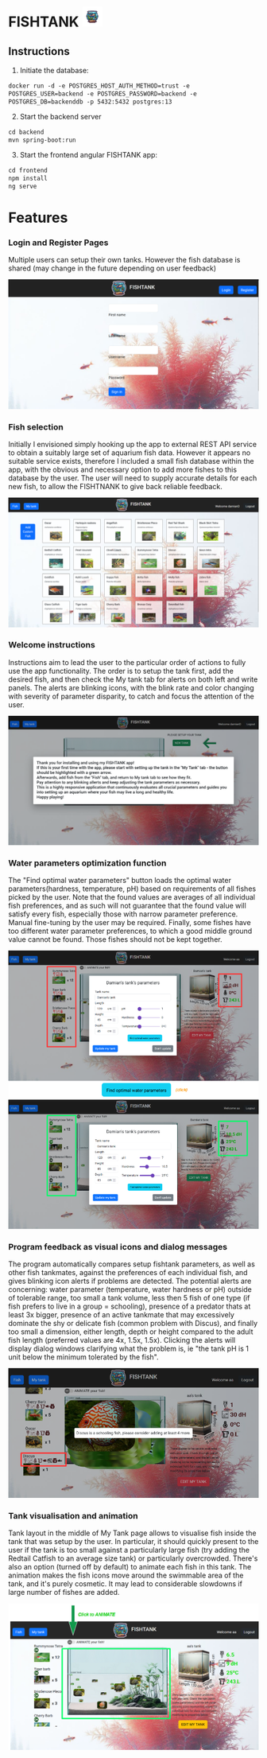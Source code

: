 # FISHTANK <img alt="logo" src="./frontend/src/assets/logo.png" width="40"/>

## Instructions
1) Initiate the database:
```
docker run -d -e POSTGRES_HOST_AUTH_METHOD=trust -e POSTGRES_USER=backend -e POSTGRES_PASSWORD=backend -e POSTGRES_DB=backenddb -p 5432:5432 postgres:13
```
2) Start the backend server 
```
cd backend
mvn spring-boot:run
```
3) Start the frontend angular FISHTANK app:
```
cd frontend
npm install
ng serve
```

# Features
### Login and Register Pages 
Multiple users can setup their own tanks. However the fish database is shared (may change in the future depending on user feedback)

![register](./imgReadme/register.png)
### Fish selection
Initially I envisioned simply hooking up the app to external REST API service to obtain a suitably large set of aquarium fish data. However it appears no suitable service exists, therefore I included a small fish database within the app, with the obvious and necessary option to add more fishes to this database by the user. The user will need to supply accurate details for each new fish, to allow the FISHTNANK to give back reliable feedback.

![register](./imgReadme/fishToChoose.png)
### Welcome instructions
Instructions aim to lead the user to the particular order of actions to fully use the app functionality. The order is to setup the tank first, add the desired fish, and then check the My tank tab for alerts on both left and write panels.  The alerts are blinking icons, with the blink rate and color changing with severity of parameter disparity, to catch and focus the attention of the user. 

![welcomeScreen](./imgReadme/welcome.png)
### Water parameters optimization function 
The "Find optimal water parameters" button loads the optimal water parameters(hardness, temperature, pH) based on requirements of all fishes picked by the user. Note that the found values are averages of all individual fish preferences, and as such will not guarantee that the found value will satisfy every fish, especially those with narrow parameter preference. Manual fine-tuning by the user may be required. Finally, some fishes have too different water parameter preferences, to which a good middle ground value cannot be found. Those fishes should not be kept together.

![optimiseParams](./imgReadme/goodParamsFind.png)
### Program feedback as visual icons and dialog messages 
The program automatically compares setup fishtank parameters, as well as other fish tankmates, against the preferences of each individual fish, and gives blinking icon alerts if problems are detected. The potential alerts are concerning: water parameter (temperature, water hardness or pH) outside of tolerable range, too small a tank volume, less then 5 fish of one type (if fish prefers to live in a group = schooling), presence of a predator thats at least 3x bigger, presence of an active tankmate that may excessively dominate the shy or delicate fish (common problem with Discus), and finally too small a dimension, either length, depth or height compared to the adult fish length (preferred values are 4x, 1.5x, 1.5x). Clicking the alerts will display dialog windows clarifying what the problem is, ie "the tank pH is 1 unit below the minimum tolerated by the fish".

![errorIcons](./imgReadme/errorIcons.png)

### Tank visualisation and animation
Tank layout in the middle of My Tank page allows to visualise fish inside the tank that was setup by the user. In particular, it should quickly present to the user if the tank is too small against a particularly large fish (try adding the Redtail Catfish to an average size tank) or particularly overcrowded. There's also an option (turned off by default) to animate each fish in this tank. The animation makes the fish icons move around the swimmable area of the tank, and it's purely cosmetic. It may lead to considerable slowdowns if large number of fishes are added.

![visualisation](./imgReadme/animate.png)